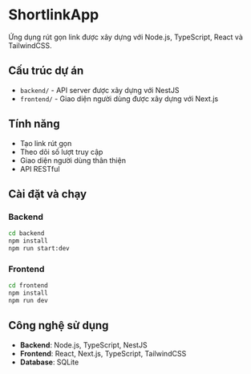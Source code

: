 # ShortlinkApp

Ứng dụng rút gọn link được xây dựng với Node.js, TypeScript, React và TailwindCSS.

## Cấu trúc dự án

- `backend/` - API server được xây dựng với NestJS
- `frontend/` - Giao diện người dùng được xây dựng với Next.js

## Tính năng

- Tạo link rút gọn
- Theo dõi số lượt truy cập
- Giao diện người dùng thân thiện
- API RESTful

## Cài đặt và chạy

### Backend

```bash
cd backend
npm install
npm run start:dev
```

### Frontend

```bash
cd frontend
npm install
npm run dev
```

## Công nghệ sử dụng

- **Backend**: Node.js, TypeScript, NestJS
- **Frontend**: React, Next.js, TypeScript, TailwindCSS
- **Database**: SQLite
